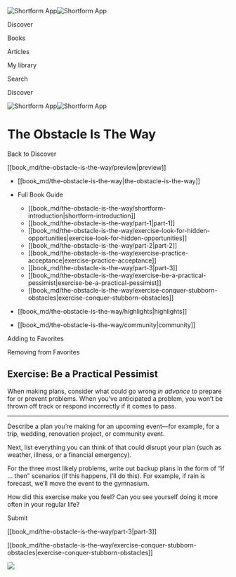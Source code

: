 ![Shortform App](/img/logo.36a2399e.svg)![Shortform App](/img/logo-dark.70c1b072.svg)

Discover

Books

Articles

My library

Search

Discover

![Shortform App](/img/logo.36a2399e.svg)![Shortform App](/img/logo-dark.70c1b072.svg)

# The Obstacle Is The Way

Back to Discover

[[book_md/the-obstacle-is-the-way/preview|preview]]

  * [[book_md/the-obstacle-is-the-way|the-obstacle-is-the-way]]
  * Full Book Guide

    * [[book_md/the-obstacle-is-the-way/shortform-introduction|shortform-introduction]]
    * [[book_md/the-obstacle-is-the-way/part-1|part-1]]
    * [[book_md/the-obstacle-is-the-way/exercise-look-for-hidden-opportunities|exercise-look-for-hidden-opportunities]]
    * [[book_md/the-obstacle-is-the-way/part-2|part-2]]
    * [[book_md/the-obstacle-is-the-way/exercise-practice-acceptance|exercise-practice-acceptance]]
    * [[book_md/the-obstacle-is-the-way/part-3|part-3]]
    * [[book_md/the-obstacle-is-the-way/exercise-be-a-practical-pessimist|exercise-be-a-practical-pessimist]]
    * [[book_md/the-obstacle-is-the-way/exercise-conquer-stubborn-obstacles|exercise-conquer-stubborn-obstacles]]
  * [[book_md/the-obstacle-is-the-way/highlights|highlights]]
  * [[book_md/the-obstacle-is-the-way/community|community]]



Adding to Favorites 

Removing from Favorites 

## Exercise: Be a Practical Pessimist

When making plans, consider what could go wrong _in advance_ to prepare for or prevent problems. When you’ve anticipated a problem, you won’t be thrown off track or respond incorrectly if it comes to pass.

* * *

Describe a plan you’re making for an upcoming event—for example, for a trip, wedding, renovation project, or community event.

Next, list everything you can think of that could disrupt your plan (such as weather, illness, or a financial emergency).

For the three most likely problems, write out backup plans in the form of “if … then” scenarios (if this happens, I’ll do this). For example, if rain is forecast, we’ll move the event to the gymnasium.

How did this exercise make you feel? Can you see yourself doing it more often in your regular life?

Submit 

[[book_md/the-obstacle-is-the-way/part-3|part-3]]

[[book_md/the-obstacle-is-the-way/exercise-conquer-stubborn-obstacles|exercise-conquer-stubborn-obstacles]]

![](https://bat.bing.com/action/0?ti=56018282&Ver=2&mid=a8f11612-821c-46fb-9445-381bb1833dae&sid=1711133063fa11eebdec89a8b8ae3bbc&vid=171147a063fa11eea7440fcfeb230d96&vids=0&msclkid=N&pi=0&lg=en-US&sw=800&sh=600&sc=24&nwd=1&tl=Shortform%20%7C%20Book&p=https%3A%2F%2Fwww.shortform.com%2Fapp%2Fbook%2Fthe-obstacle-is-the-way%2Fexercise-be-a-practical-pessimist&r=&lt=405&evt=pageLoad&sv=1&rn=9873)
